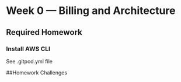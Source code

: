 # Week 0 — Billing and Architecture

## Required Homework

### Install AWS CLI
See .gitpod.yml file

##Homework Challenges

